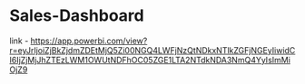 # Sales-Dashboard
link - https://app.powerbi.com/view?r=eyJrIjoiZjBkZjdmZDEtMjQ5Zi00NGQ4LWFjNzQtNDkxNTlkZGFjNGEyIiwidCI6IjZjMjJhZTEzLWM1OWUtNDFhOC05ZGE1LTA2NTdkNDA3NmQ4YyIsImMiOjZ9
